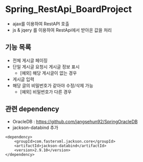 # Spring_RestApi_BoardProject
- ajax를 이용하여 RestAPI 호출
- js & jqery 를 이용하여 RestApi에서 받아온 값을 처리

## 기능 목록 
* 전체 게시글 페이징
* 단일 게시글 요청시 게시글 정보 표시
  * [예외] 해당 게시글이 없는 경우
* 게시글 입력
* 해당 글의 비밀번호가 같아야 수정/삭제 가능
  * [예외] 비밀번호가 다른 경우

## 관련 dependency 
* OracleDB : https://github.com/jangsehun92/SpringOracleDB
* jackson-databind 추가

<!-- https://mvnrepository.com/artifact/com.fasterxml.jackson.core/jackson-databind -->
    <dependency>
        <groupId>com.fasterxml.jackson.core</groupId>
        <artifactId>jackson-databind</artifactId>
        <version>2.9.10</version>
    </dependency>
